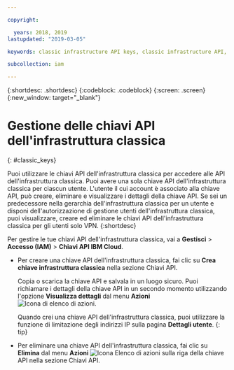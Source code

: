 ```yaml
---

copyright:

  years: 2018, 2019
lastupdated: "2019-03-05"

keywords: classic infrastructure API keys, classic infrastructure API, SoftLayer API key

subcollection: iam

---
```


{:shortdesc: .shortdesc}
{:codeblock: .codeblock}
{:screen: .screen}
{:new_window: target="_blank"}

# Gestione delle chiavi API dell'infrastruttura classica
{: #classic_keys}

Puoi utilizzare le chiavi API dell'infrastruttura classica per accedere alle API dell'infrastruttura classica. Puoi avere una sola chiave API dell'infrastruttura classica per ciascun utente. L'utente il cui account è associato alla chiave API, può creare, eliminare e visualizzare i dettagli della chiave API. Se sei un predecessore nella gerarchia dell'infrastruttura classica per un utente e disponi dell'autorizzazione di gestione utenti dell'infrastruttura classica, puoi visualizzare, creare ed eliminare le chiavi API dell'infrastruttura classica per gli utenti solo VPN.
{:shortdesc}

Per gestire le tue chiavi API dell'infrastruttura classica, vai a **Gestisci** > **Accesso (IAM)** > **Chiavi API IBM Cloud**.

  * Per creare una chiave API dell'infrastruttura classica, fai clic su **Crea chiave infrastruttura classica** nella sezione Chiavi API.

     Copia o scarica la chiave API e salvala in un luogo sicuro. Puoi richiamare i dettagli della chiave API in un secondo momento utilizzando l'opzione **Visualizza dettagli** dal menu **Azioni** ![Icona di elenco di azioni](../icons/action-menu-icon.svg).

     Quando crei una chiave API dell'infrastruttura classica, puoi utilizzare la funzione di limitazione degli indirizzi IP sulla pagina **Dettagli utente**.
     {: tip}

  * Per eliminare una chiave API dell'infrastruttura classica, fai clic su **Elimina** dal menu **Azioni** ![Icona Elenco di azioni](../icons/action-menu-icon.svg) sulla riga della chiave API nella sezione Chiavi API.
